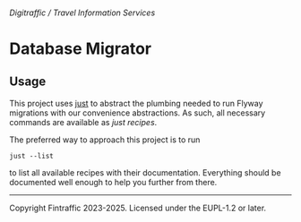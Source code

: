 ###### Digitraffic / Travel Information Services

# Database Migrator

## Usage

This project uses [just](https://github.com/casey/just) to abstract the plumbing needed to run Flyway migrations with
our convenience abstractions. As such, all necessary commands are available as _just recipes_.

The preferred way to approach this project is to run
```shell
just --list
```

to list all available recipes with their documentation. Everything should be documented well enough to help you further
from there.

---

Copyright Fintraffic 2023-2025. Licensed under the EUPL-1.2 or later.
